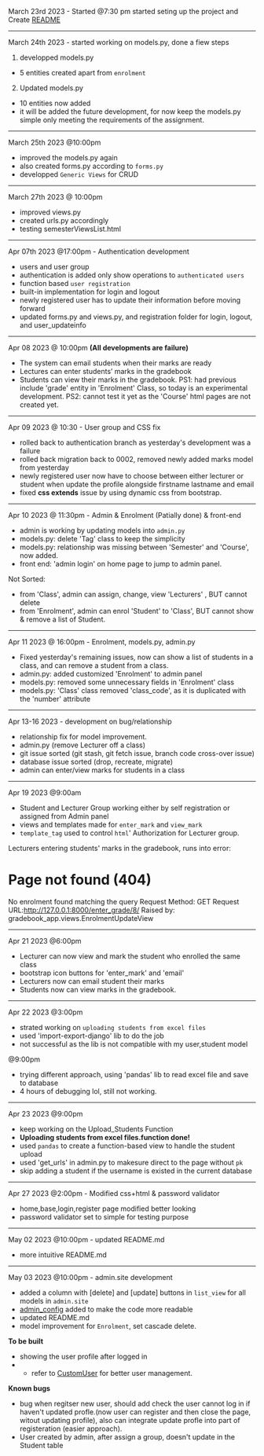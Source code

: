 
March 23rd 2023 - Started @7:30 pm
started seting up the project and Create [README](../README.md)

---

March 24th 2023 - started working on models.py, done a fiew steps

1. developped models.py
 - 5  entities created apart from `enrolment`

2. Updated models.py
 - 10 entities now added
 - it will be added the future development, for now keep the models.py simple only meeting the requirements of the assignment.

---
March 25th 2023 @10:00pm 
- improved the models.py again 
- also created forms.py according to `forms.py`
- developped `Generic Views` for CRUD

---
March 27th 2023 @ 10:00pm
- improved views.py
- created urls.py accordingly
- testing semesterViewsList.html

---

Apr 07th 2023 @17:00pm - Authentication development
- users and user group
- authentication is added only show operations to `authenticated users`
- function based `user registration`
- built-in implementation for login and logout
- newly registered user has to update their information before moving forward
- updated forms.py and views.py, and registration folder for login, logout, and user_updateinfo

---

Apr 08 2023 @ 10:00pm **(All developments are failure)**
- The system can email students when their marks are ready 
- Lectures can enter students’ marks in the gradebook 
- Students can view their marks in the gradebook.
PS1: had previous include 'grade' entity in 'Enrolment' Class, so today is an experimental development.
PS2: cannot test it yet as the 'Course' html pages are not created yet.

---
Apr 09 2023 @ 10:30 - User group and CSS fix
- rolled back to authentication branch as yesterday's development was a failure
- rolled back migration back to 0002, removed newly added marks model from yesterday
- newly registered user now have to choose between either lecturer or student when update the profile alongside firstname lastname and email
- fixed **css extends** issue by using dynamic css from bootstrap.

---

Apr 10 2023 @ 11:30pm - Admin & Enrolment (Patially done) & front-end 
- admin is working by updating models into `admin.py`
- models.py: delete 'Tag' class to keep the simplicity
- models.py: relationship was missing between 'Semester' and 'Course', now added.
- front end: 'admin login' on home page to jump to admin panel.

Not Sorted:
- from 'Class', admin can assign, change, view 'Lecturers' , BUT cannot delete
- from 'Enrolment', admin can enrol 'Student' to 'Class', BUT cannot show & remove a list of Student.

---

Apr 11 2023 @ 16:00pm - Enrolment, models.py, admin.py
- Fixed yesterday's remaining issues, now can show a list of students in a class, and can remove a student from a class.
- admin.py: added customized 'Enrolment' to admin panel
- models.py: removed some unnecessary fields in 'Enrolment' class
- models.py: 'Class' class removed 'class_code', as it is duplicated with the 'number' attribute

---
Apr 13-16 2023 - development on bug/relationship
- relationship fix for model improvement.
- admin.py (remove Lecturer off a class)
- git issue sorted (git stash, git fetch issue, branch code cross-over issue)
- database issue sorted (drop, recreate, migrate)
- admin can enter/view marks for students in a class

---
Apr 19 2023 @9:00am
- Student and Lecturer Group working either by self registration or assigned from Admin panel
- views and templates made for `enter_mark` and `view_mark`
- `template_tag` used to control `html`' Authorization for Lecturer group.

Lecturers entering students' marks in the gradebook, runs into error:
# Page not found (404)
No enrolment found matching the query
Request Method: GET
Request URL:http://127.0.0.1:8000/enter_grade/8/
Raised by: gradebook_app.views.EnrolmentUpdateView

---
Apr 21 2023 @6:00pm
- Lecturer can now view and mark the student who enrolled the same class
- bootstrap icon buttons for 'enter_mark' and 'email'
- Lecturers now can email student their marks
- Students now can view marks in the gradebook.

---
Apr 22 2023 @3:00pm
- strated working on `uploading students from excel files`
- used 'import-export-django' lib to do the job
- not successful as the lib is not compatible with my user,student model

@9:00pm
- trying different approach, using 'pandas' lib to read excel file and save to database
- 4 hours of debugging lol, still not working.

---
Apr 23 2023 @9:00pm
- keep working on the Upload_Students Function
- **Uploading students from excel files.function done!** 
- used `pandas` to create a function-based view to handle the student upload 
- used 'get_urls' in admin.py to makesure direct to the page without `pk`
- skip adding a student if the username is existed in the current database

---
Apr 27 2023 @2:00pm - Modified css+html & password validator 
- home,base,login,register page modified better looking
- password validator set to simple for testing purpose

---
May 02 2023 @10:00pm - updated README.md
- more intuitive README.md

---
May 03 2023 @10:00pm - admin.site development
- added a column with [delete] and [update] buttons in `list_view` for all models in `admin.site`
- [admin_config](/gradebook_app/admin_config) added to make the code more readable
- updated README.md
- model improvement for `Enrolment`, set cascade delete.

**To be built**
- showing the user profile after logged in
- - refer to [CustomUser](./Documents/CustomUserModel) for better user management.

**Known bugs**
- bug when regitser new user, should add check the user cannot log in if haven't updated profle.(now user can register and then close the page, witout updating profile), also can integrate update profle into part of registeration (easier approach).
- User created by admin, after assign a group, doesn't update in the Student table
